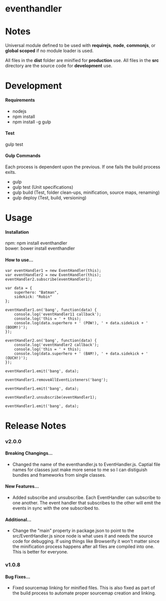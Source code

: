 eventhandler
============

<h1>Notes</h1>

Universal module defined to be used with <b>requirejs</b>, <b>node</b>, <b>commonjs</b>, or <b>global scoped</b> if no module loader is used.

All files in the <b>dist</b> folder are minified for <b>production</b> use.
All files in the <b>src</b> directory are the source code for <b>development</b> use.

<h1>Development</h1>

<h4>Requirements</h4>

- nodejs
- npm install
- npm install -g gulp

<h4>Test</h4>

gulp test

<h4>Gulp Commands</h4>

Each process is dependent upon the previous. If one fails the build process exits.

- gulp 
- gulp test (Unit specifications)
- gulp build (Test, folder clean-ups, minification, source maps, renaming)
- gulp deploy (Test, build, versioning)

<h1>Usage</h1>

<h4>Installation</h4>

npm: npm install eventhandler<br />
bower: bower install eventhandler

<h4>How to use...</h4>

    var eventHandler1 = new EventHandler(this);
    var eventHandler2 = new EventHandler(this);
    eventHandler2.subscribe(eventHandler1);

    var data = {
        superhero: "Batman",
        sidekick: "Robin"
    };

    eventHandler1.on('bang', function(data) {
        console.log('eventHandler11 callback');
        console.log('this = ' + this);
        console.log(data.superhero + ' (POW!), ' + data.sidekick + ' (BOOM!)');
    });

    eventHandler2.on('bang', function(data) {
        console.log('eventHandler2 callback');
        console.log('this = ' + this);
        console.log(data.superhero + ' (BAM!), ' + data.sidekick + ' (OUCH!)');
    });

    eventHandler1.emit('bang', data);

    eventHandler1.removeAllEventListeners('bang');

    eventHandler1.emit('bang', data);

    eventHandler2.unsubscribe(eventHandler1);

    eventHandler1.emit('bang', data);

<h1>Release Notes</h1>

<h3>v2.0.0</h3>

<h4>Breaking Changings...</h4>

- Changed the name of the eventhandler.js to EventHandler.js. Captial file names for classes just make more sense to me so I can distiguish bundles and frameworks from single classes.

<h4>New Features...</h4>

- Added subscribe and unsubscribe. Each EventHandler can subscribe to one another. The event handler that subscribes to the other will emit the events in sync with the one subscribed to.

<h4>Additional...</h4>

- Change the "main" property in package.json to point to the src/EventHandler.js since node is what uses it and needs the source code for debugging. If using things like Browserify it won't matter since the minification process happens after all files are compiled into one. This is better for everyone.

<h3>v1.0.8</h3>

<h4>Bug Fixes...</h4>

- Fixed sourcemap linking for minified files. This is also fixed as part of the build process to automate proper sourcemap creation and linking.
